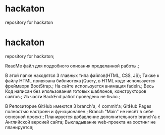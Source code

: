 # hackaton
repository for hackaton

# hackaton
repository for hackaton;

ReadMe файл для подробного описания проделанной работы.;

В этой папке находятся 3 главных типа файлов(HTML, CSS, JS);
Также к файлу HTML привязана библиотека jQuery, в HTML коде используется фреймворк BootStrap.;
На сайте используется анимация fadeIn.;
Весь Код написан без ипользования готовых шаблонов, конструкторов сайтов.;
Из части BackEnd работ проведено не было.;

В Репозиторие GitHub имеются 3 branch'a, 4 commit'a;
GitHub Pages полностью настроен и функционален.;
Branch "Main" не несёт в себе основной проект.;
Планируется добавление дополнительного branch'a с Английской версией сайта;
Выкладывание web-проекта на хостинг не планируется;
